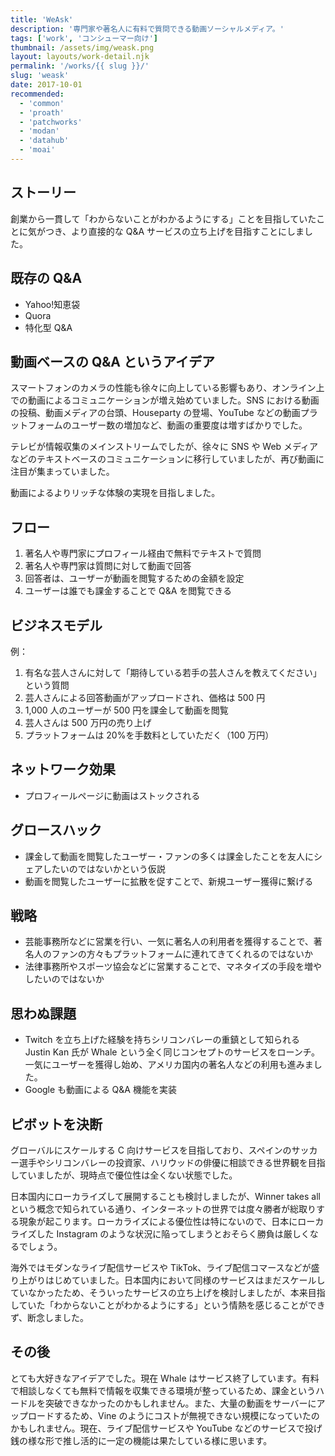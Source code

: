 ```yaml
---
title: 'WeAsk'
description: '専門家や著名人に有料で質問できる動画ソーシャルメディア。'
tags: ['work', 'コンシューマー向け']
thumbnail: /assets/img/weask.png
layout: layouts/work-detail.njk
permalink: '/works/{{ slug }}/'
slug: 'weask'
date: 2017-10-01
recommended:
  - 'common'
  - 'proath'
  - 'patchworks'
  - 'modan'
  - 'datahub'
  - 'moai'
---
```


## ストーリー

創業から一貫して「わからないことがわかるようにする」ことを目指していたことに気がつき、より直接的な Q&A サービスの立ち上げを目指すことにしました。

## 既存の Q&A

- Yahoo!知恵袋
- Quora
- 特化型 Q&A

## 動画ベースの Q&A というアイデア

スマートフォンのカメラの性能も徐々に向上している影響もあり、オンライン上での動画によるコミュニケーションが増え始めていました。SNS における動画の投稿、動画メディアの台頭、Houseparty の登場、YouTube などの動画プラットフォームのユーザー数の増加など、動画の重要度は増すばかりでした。

テレビが情報収集のメインストリームでしたが、徐々に SNS や Web メディアなどのテキストベースのコミュニケーションに移行していましたが、再び動画に注目が集まっていました。

動画によるよりリッチな体験の実現を目指しました。

## フロー

1. 著名人や専門家にプロフィール経由で無料でテキストで質問
2. 著名人や専門家は質問に対して動画で回答
3. 回答者は、ユーザーが動画を閲覧するための金額を設定
4. ユーザーは誰でも課金することで Q&A を閲覧できる

## ビジネスモデル

例：

1. 有名な芸人さんに対して「期待している若手の芸人さんを教えてください」という質問
2. 芸人さんによる回答動画がアップロードされ、価格は 500 円
3. 1,000 人のユーザーが 500 円を課金して動画を閲覧
4. 芸人さんは 500 万円の売り上げ
5. プラットフォームは 20%を手数料としていただく（100 万円）

## ネットワーク効果

- プロフィールページに動画はストックされる

## グロースハック

- 課金して動画を閲覧したユーザー・ファンの多くは課金したことを友人にシェアしたいのではないかという仮説
- 動画を閲覧したユーザーに拡散を促すことで、新規ユーザー獲得に繋げる

## 戦略

- 芸能事務所などに営業を行い、一気に著名人の利用者を獲得することで、著名人のファンの方々もプラットフォームに連れてきてくれるのではないか
- 法律事務所やスポーツ協会などに営業することで、マネタイズの手段を増やしたいのではないか

## 思わぬ課題

- Twitch を立ち上げた経験を持ちシリコンバレーの重鎮として知られる Justin Kan 氏が Whale という全く同じコンセプトのサービスをローンチ。一気にユーザーを獲得し始め、アメリカ国内の著名人などの利用も進みました。
- Google も動画による Q&A 機能を実装

## ピボットを決断

グローバルにスケールする C 向けサービスを目指しており、スペインのサッカー選手やシリコンバレーの投資家、ハリウッドの俳優に相談できる世界観を目指していましたが、現時点で優位性は全くない状態でした。

日本国内にローカライズして展開することも検討しましたが、Winner takes all という概念で知られている通り、インターネットの世界では度々勝者が総取りする現象が起こります。ローカライズによる優位性は特にないので、日本にローカライズした Instagram のような状況に陥ってしまうとおそらく勝負は厳しくなるでしょう。

海外ではモダンなライブ配信サービスや TikTok、ライブ配信コマースなどが盛り上がりはじめていました。日本国内において同様のサービスはまだスケールしていなかったため、そういったサービスの立ち上げを検討しましたが、本来目指していた「わからないことがわかるようにする」という情熱を感じることができず、断念しました。

## その後

とても大好きなアイデアでした。現在 Whale はサービス終了しています。有料で相談しなくても無料で情報を収集できる環境が整っているため、課金というハードルを突破できなかったのかもしれません。また、大量の動画をサーバーにアップロードするため、Vine のようにコストが無視できない規模になっていたのかもしれません。現在、ライブ配信サービスや YouTube などのサービスで投げ銭の様な形で推し活的に一定の機能は果たしている様に思います。
